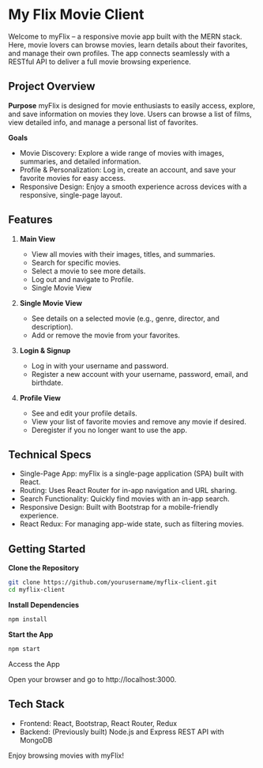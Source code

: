 # My Flix Movie Client

Welcome to myFlix – a responsive movie app built with the MERN stack. Here, movie lovers can browse movies, learn details about their favorites, and manage their own profiles. The app connects seamlessly with a RESTful API to deliver a full movie browsing experience.

## Project Overview

**Purpose**
myFlix is designed for movie enthusiasts to easily access, explore, and save information on movies they love. Users can browse a list of films, view detailed info, and manage a personal list of favorites.

**Goals**

- Movie Discovery: Explore a wide range of movies with images, summaries, and detailed information.
- Profile & Personalization: Log in, create an account, and save your favorite movies for easy access.
- Responsive Design: Enjoy a smooth experience across devices with a responsive, single-page layout.

## Features

1. **Main View**

   - View all movies with their images, titles, and summaries.
   - Search for specific movies.
   - Select a movie to see more details.
   - Log out and navigate to Profile.
   - Single Movie View

2. **Single Movie View**

   - See details on a selected movie (e.g., genre, director, and description).
   - Add or remove the movie from your favorites.

3. **Login & Signup**

   - Log in with your username and password.
   - Register a new account with your username, password, email, and birthdate.

4. **Profile View**
   - See and edit your profile details.
   - View your list of favorite movies and remove any movie if desired.
   - Deregister if you no longer want to use the app.

## Technical Specs

- Single-Page App: myFlix is a single-page application (SPA) built with React.
- Routing: Uses React Router for in-app navigation and URL sharing.
- Search Functionality: Quickly find movies with an in-app search.
- Responsive Design: Built with Bootstrap for a mobile-friendly experience.
- React Redux: For managing app-wide state, such as filtering movies.

## Getting Started

**Clone the Repository**

```bash
git clone https://github.com/yourusername/myflix-client.git
cd myflix-client
```

**Install Dependencies**

```bash
npm install
```

**Start the App**

```bash
npm start
```

Access the App

Open your browser and go to http://localhost:3000.

## Tech Stack

- Frontend: React, Bootstrap, React Router, Redux
- Backend: (Previously built) Node.js and Express REST API with MongoDB

Enjoy browsing movies with myFlix!
